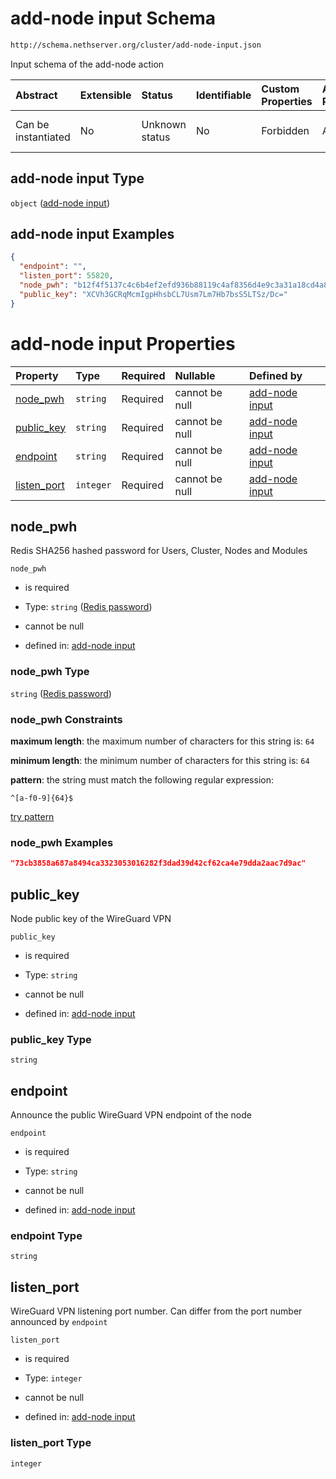 # add-node input Schema

```txt
http://schema.nethserver.org/cluster/add-node-input.json
```

Input schema of the add-node action

| Abstract            | Extensible | Status         | Identifiable | Custom Properties | Additional Properties | Access Restrictions | Defined In                                                                |
| :------------------ | :--------- | :------------- | :----------- | :---------------- | :-------------------- | :------------------ | :------------------------------------------------------------------------ |
| Can be instantiated | No         | Unknown status | No           | Forbidden         | Allowed               | none                | [add-node-input.json](cluster/add-node-input.json "open original schema") |

## add-node input Type

`object` ([add-node input](add-node-input.md))

## add-node input Examples

```json
{
  "endpoint": "",
  "listen_port": 55820,
  "node_pwh": "b12f4f5137c4c6b4ef2efd936b88119c4af8356d4e9c3a31a18cd4a88effc41d",
  "public_key": "XCVh3GCRqMcmIgpHhsbCL7Usm7Lm7Hb7bsS5LTSz/Dc="
}
```

# add-node input Properties

| Property                    | Type      | Required | Nullable       | Defined by                                                                                                                                    |
| :-------------------------- | :-------- | :------- | :------------- | :-------------------------------------------------------------------------------------------------------------------------------------------- |
| [node_pwh](#node_pwh)       | `string`  | Required | cannot be null | [add-node input](cluster-definitions-redis-password.md "http://schema.nethserver.org/cluster/add-node-input.json#/properties/node_pwh")       |
| [public_key](#public_key)   | `string`  | Required | cannot be null | [add-node input](add-node-input-properties-public_key.md "http://schema.nethserver.org/cluster/add-node-input.json#/properties/public_key")   |
| [endpoint](#endpoint)       | `string`  | Required | cannot be null | [add-node input](add-node-input-properties-endpoint.md "http://schema.nethserver.org/cluster/add-node-input.json#/properties/endpoint")       |
| [listen_port](#listen_port) | `integer` | Required | cannot be null | [add-node input](add-node-input-properties-listen_port.md "http://schema.nethserver.org/cluster/add-node-input.json#/properties/listen_port") |

## node_pwh

Redis SHA256 hashed password for Users, Cluster, Nodes and Modules

`node_pwh`

*   is required

*   Type: `string` ([Redis password](cluster-definitions-redis-password.md))

*   cannot be null

*   defined in: [add-node input](cluster-definitions-redis-password.md "http://schema.nethserver.org/cluster/add-node-input.json#/properties/node_pwh")

### node_pwh Type

`string` ([Redis password](cluster-definitions-redis-password.md))

### node_pwh Constraints

**maximum length**: the maximum number of characters for this string is: `64`

**minimum length**: the minimum number of characters for this string is: `64`

**pattern**: the string must match the following regular expression: 

```regexp
^[a-f0-9]{64}$
```

[try pattern](https://regexr.com/?expression=%5E%5Ba-f0-9%5D%7B64%7D%24 "try regular expression with regexr.com")

### node_pwh Examples

```json
"73cb3858a687a8494ca3323053016282f3dad39d42cf62ca4e79dda2aac7d9ac"
```

## public_key

Node public key of the WireGuard VPN

`public_key`

*   is required

*   Type: `string`

*   cannot be null

*   defined in: [add-node input](add-node-input-properties-public_key.md "http://schema.nethserver.org/cluster/add-node-input.json#/properties/public_key")

### public_key Type

`string`

## endpoint

Announce the public WireGuard VPN endpoint of the node

`endpoint`

*   is required

*   Type: `string`

*   cannot be null

*   defined in: [add-node input](add-node-input-properties-endpoint.md "http://schema.nethserver.org/cluster/add-node-input.json#/properties/endpoint")

### endpoint Type

`string`

## listen_port

WireGuard VPN listening port number. Can differ from the port number announced by `endpoint`

`listen_port`

*   is required

*   Type: `integer`

*   cannot be null

*   defined in: [add-node input](add-node-input-properties-listen_port.md "http://schema.nethserver.org/cluster/add-node-input.json#/properties/listen_port")

### listen_port Type

`integer`
